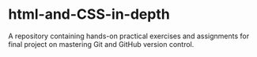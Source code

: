 # html-and-CSS-in-depth
A repository containing hands-on practical exercises and assignments for final project on mastering Git and GitHub version control. 
